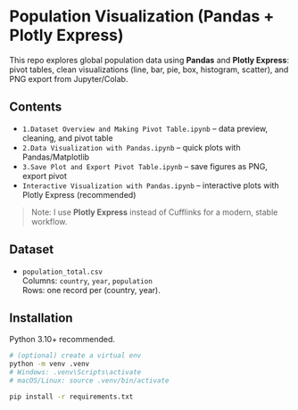# Population Visualization (Pandas + Plotly Express)

This repo explores global population data using **Pandas** and **Plotly Express**:
pivot tables, clean visualizations (line, bar, pie, box, histogram, scatter),
and PNG export from Jupyter/Colab.

## Contents

- `1.Dataset Overview and Making Pivot Table.ipynb` – data preview, cleaning, and pivot table
- `2.Data Visualization with Pandas.ipynb` – quick plots with Pandas/Matplotlib
- `3.Save Plot and Export Pivot Table.ipynb` – save figures as PNG, export pivot
- `Interactive Visualization with Pandas.ipynb` – interactive plots with Plotly Express (recommended)

> Note: I use **Plotly Express** instead of Cufflinks for a modern, stable workflow.

## Dataset

- `population_total.csv`  
  Columns: `country`, `year`, `population`  
  Rows: one record per (country, year).

## Installation

Python 3.10+ recommended.

```bash
# (optional) create a virtual env
python -m venv .venv
# Windows: .venv\Scripts\activate
# macOS/Linux: source .venv/bin/activate

pip install -r requirements.txt
